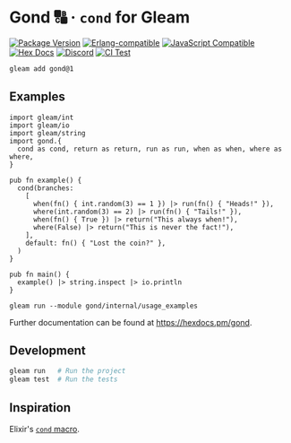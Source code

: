 # Gond 🔠 · `cond` for Gleam

[![Package <a href="https://github.com/inoas/gleam-gond/releases"><img src="https://img.shields.io/github/release/inoas/gleam-gond" alt="GitHub release"></a> Version](https://img.shields.io/hexpm/v/gond)](https://hex.pm/packages/gond)
[![Erlang-compatible](https://img.shields.io/badge/target-erlang-b83998)](https://www.erlang.org/)
[![JavaScript Compatible](https://img.shields.io/badge/target-javascript-f3e155)](https://en.wikipedia.org/wiki/JavaScript)
[![Hex Docs](https://img.shields.io/badge/hex-docs-ffaff3)](https://hexdocs.pm/gond/)
[![Discord](https://img.shields.io/discord/768594524158427167?label=discord%20chat&amp;color=5865F2)](https://discord.gg/Fm8Pwmy)
[![CI Test](https://github.com/inoas/gleam-gond/actions/workflows/test.yml/badge.svg?branch=main&amp;event=push)](https://github.com/inoas/gleam-gond/actions/workflows/test.yml)
```sh
gleam add gond@1
```

## Examples

```gleam
import gleam/int
import gleam/io
import gleam/string
import gond.{
  cond as cond, return as return, run as run, when as when, where as where,
}

pub fn example() {
  cond(branches:
    [
      when(fn() { int.random(3) == 1 }) |> run(fn() { "Heads!" }),
      where(int.random(3) == 2) |> run(fn() { "Tails!" }),
      when(fn() { True }) |> return("This always when!"),
      where(False) |> return("This is never the fact!"),
    ],
    default: fn() { "Lost the coin?" },
  )
}

pub fn main() {
  example() |> string.inspect |> io.println
}

```

```shell
gleam run --module gond/internal/usage_examples
```

Further documentation can be found at <https://hexdocs.pm/gond>.

## Development

```sh
gleam run   # Run the project
gleam test  # Run the tests
```

## Inspiration

Elixir's [`cond` macro](https://hexdocs.pm/elixir/case-cond-and-if.html#cond).
